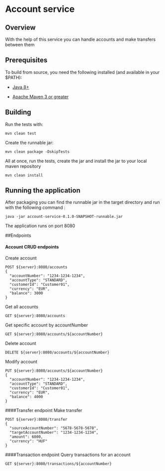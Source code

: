 # Account service 

## Overview
With the help of this service you can handle accounts and make transfers between them

## Prerequisites
To build from source, you need the following installed (and available in your $PATH):

* [Java 8+](http://java.oracle.com)

* [Apache Maven 3 or greater](http://maven.apache.org/)

## Building
Run the tests with:
```
mvn clean test
```
Create the runnable jar:
```
mvn clean package -DskipTests
```
All at once, run the tests, create the jar and install the jar to your local maven repository
```
mvn clean install
```

## Running the application
After packaging you can find the runnable jar in the target directory and run with the following command :
```
java -jar account-service-0.1.0-SNAPSHOT-runnable.jar
```
The application runs on port 8080

##Endpoints
#### Account CRUD endpoints
Create account
```
POST ${server}:8080/accounts
{
  "accountNumber": "1234-1234-1234",
  "accountType": "STANDARD",
  "customerId": "Customer01",
  "currency": "EUR",
  "balance": 3000
}
```
Get all accounts
```
GET ${server}:8080/accounts
```
Get specific account by accountNumber
```
GET ${server}:8080/accounts/${accountNumber}
```
Delete account
```
DELETE ${server}:8080/accounts/${accountNumber}
```
Modify account
```
PUT ${server}:8080/accounts/${accountNumber}
{
  "accountNumber": "1234-1234-1234",
  "accountType": "STANDARD",
  "customerId": "Customer01",
  "currency": "EUR",
  "balance": 4000
}
```
####Transfer endpoint
Make transfer
```
POST ${server}:8080/transfer
{
  "sourceAccountNumber": "5678-5678-5678",
  "targetAccountNumber": "1234-1234-1234",
  "amount": 6000,
  "currency": "HUF"
}
```
####Transaction endpoint
Query transactions for an account
```
GET ${server}:8080/transactions/${accountNumber}
```
